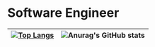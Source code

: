 # Software Engineer

| [![Top Langs](https://github-readme-stats.vercel.app/api/top-langs/?username=sergio-abu&layout=compact&theme=great-gatsby)](https://github.com/anuraghazra/github-readme-stats) | ![Anurag's GitHub stats](https://github-readme-stats.vercel.app/api?username=sergio-abu&count_private=True&show_icons=true&theme=great-gatsby) |
| --- | --- |
